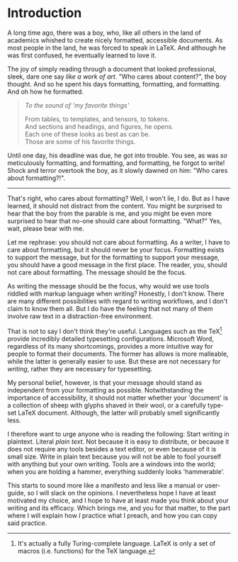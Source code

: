 # Introduction

A long time ago, there was a boy, who, like all others in the land of academics
whished to create nicely formatted, accessible documents. As most people in the
land, he was forced to speak in LaTeX. And although he was first confused, he
eventually learned to love it.

The joy of simply reading through a document that looked professional,
sleek, dare one say _like a work of art_. "Who cares about content?", the boy
thought. And so he spent his days formatting, formatting, and formatting. And oh
how he formatted.

> _To the sound of 'my favorite things'_
>
> From tables, to templates, and tensors, to tokens.  
> And sections and headings, and figures, he opens.  
> Each one of these looks as best as can be.  
> Those are some of his favorite things.

Until one day, his deadline was due, he got into trouble. You see, as was _so_
meticulously formatting, and formatting, and formatting, he forgot to write!
Shock and terror overtook the boy, as it slowly dawned on him: "Who cares about
formatting?!".

---

That's right, who cares about formatting? Well, I won't lie, I do. But as I have
learned, it should not distract from the content. You might be surprised to hear
that the boy from the parable is me, and you might be even more surprised to
hear that no-one should care about formatting. "What?" Yes, wait, please bear
with me.

Let me rephrase: you should not care about formatting. As a writer, I have to
care about formatting, but it should never be your focus. Formatting exists
to support the message, but for the formatting to support your message, you
should have a good message in the first place. The reader, you, should not care
about formatting. The message should be the focus.

As writing the message should be the focus, why would we use tools riddled with
markup language when writing? Honestly, I don't know. There are many different
possibilities with regard to writing workflows, and I don't claim to know them
all. But I do have the feeling that not many of them involve raw text in a
distraction-free environment.

That is not to say I don't think they're useful. Languages such as the
TeX[^tex_language] provide incredibly detailed typesetting configurations.
Microsoft Word, regardless of its many shortcomings, provides a more intuitive
way for people to format their documents. The former has allows is more
malleable, while the latter is generally easier to use. But these are not
necessary for _writing_, rather they are necessary for typesetting.

My personal belief, however, is that your message should stand as independent
from your formatting as possible. Notwithstanding the importance of
accessibility, it should not matter whether your 'document' is a collection of
sheep with glyphs shaved in their wool, or a carefully type-set LaTeX document.
Although, the latter will probably smell significantly less.

I therefore want to urge anyone who is reading the following: Start writing in
plaintext. Literal _plain_ _text_. Not because it is easy to distribute, or
because it does not require any tools besides a text editor, or even because of
it is small size. Write in plain text because you will not be able to fool
yourself with anything but your own writing. Tools are a windows into the world;
when you are holding a hammer, everything suddenly looks 'hammerable'.

This starts to sound more like a manifesto and less like a manual or user-guide,
so I will slack on the opinions. I nevertheless hope I have at least motivated
my choice, and I hope to have at least made you think about your writing and its
efficacy. Which brings me, and you for that matter, to the part where I will
explain how _I_ practice what I preach, and how you can copy said practice.

[^tex_language]:
    It's actually a fully Turing-complete language. LaTeX is only a
    set of macros (i.e. functions) for the TeX language.
